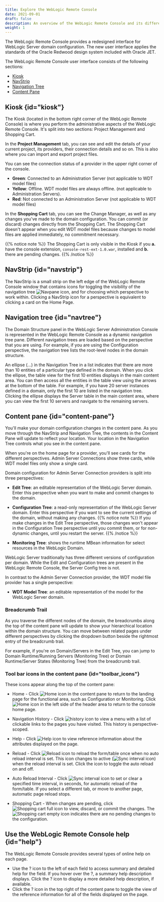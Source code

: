 ```yaml
---
title: Explore the WebLogic Remote Console
date: 2021-09-01
draft: false
description: An overview of the WebLogic Remote Console and its differences with the Oracle WebLogic Administration Console.
weight: 1
---
```


The WebLogic Remote Console provides a redesigned interface for WebLogic Server domain configuration. The new user interface applies the standards of the Oracle Redwood design system included with Oracle JET.

The WebLogic Remote Console user interface consists of the following sections:

* [Kiosk](#kiosk)
* [NavStrip](#navstrip)
* [Navigation Tree](#navtree)
* [Content Pane](#content-pane)

<!--TODO image-->
## Kiosk {id="kiosk"}

The Kiosk (located in the bottom right corner of the WebLogic Remote Console) is where you perform the administrative aspects of the WebLogic Remote Console. It's split into two sections: Project Management and Shopping Cart.

In the **Project Management** tab, you can see and edit the details of your current project, its providers, their connection details and so on. This is also where you can import and export project files.

You can see the connection status of a provider in the upper right corner of the console.
* **Green**: Connected to an Administration Server (not applicable to WDT model files)
* **Yellow**: Offline. WDT model files are always offline. (not applicable to Administration Servers).
* **Red**: Not connected to an Administration Server (not applicable to WDT model files)

In the **Shopping Cart** tab, you can see the Change Manager, as well as any changes you've made to the domain configuration. You can commit (or discard) changes directly from the Shopping Cart. The Shopping Cart doesn't appear when you edit WDT model files because changes to model files are applied immediately, no commitment necessary.



{{% notice note %}}
The Shopping Cart is only visible in the Kiosk if you **a.** have the console extension, `console-rest-ext-1.0.war`, installed and **b.** there are pending changes.
{{% /notice %}}

## NavStrip {id="navstrip"}

The NavStrip is a small strip on the left edge of the WebLogic Remote Console window that contains icons for toggling the visibility of the navigation tree ![Navpane icon](/weblogic-remote-console/navigation-icon-toggle-off-blk_24x24.png), and for choosing which perspective to work within. Clicking a NavStrip icon for a perspective is equivalent to clicking a card on the Home Page.

## Navigation tree {id="navtree"}

The Domain Structure panel in the WebLogic Server Administration Console is represented in the WebLogic Remote Console as a dynamic navigation tree pane. Different navigation trees are loaded based on the perspective that you are using. For example, if you are using the Configuration perspective, the navigation tree lists the root-level nodes in the domain structure.

An ellipse (...) in the Navigation Tree in a list indicates that there are more than 10 entities of a particular type defined in the domain. When you click the ellipse, the table view for the first 10 entities displays in the main content area. You can then access all the entities in the table view using the arrows at the bottom of the table. For example, if you have 20 server instances defined in a domain, only the first 10 are listed in the navigation tree. Clicking the ellipse displays the Server table in the main content area, where you can view the first 10 servers and navigate to the remaining servers.

## Content pane {id="content-pane"}
You'll make your domain configuration changes in the content pane. As you move through the NavStrip and Navigation Tree, the contents in the Content Pane will update to reflect your location. Your location in the Navigation Tree controls what you see in the content pane.

When you're on the home page for a provider, you'll see cards for the different perspectives. Admin Server Connections show three cards, while WDT model files only show a single card.

Domain configuration for Admin Server Connection providers is split into three perspectives:

* **Edit Tree**: an editable representation of the WebLogic Server domain. Enter this perspective when you want to make and commit changes to the domain.

* **Configuration Tree**: a read-only representation of the WebLogic Server domain. Enter this perspective if you want to see the current settings of the domain, without making any changes.
{{% notice note %}}
If you make changes in the Edit Tree perspective, those changes won't appear in the Configuration Tree perspective until you commit them, or for non-dynamic changes, until you restart the server.
{{% /notice %}}

* **Monitoring Tree**: shows the runtime MBean information for select resources in the WebLogic Domain.

WebLogic Server traditionally has three different versions of configuration per domain. While the Edit and Configuration trees are present in the WebLogic Remote Console, the Server Config tree is not.

In contrast to the Admin Server Connection provider, the WDT model file provider has a single perspective:

* **WDT Model Tree**: an editable representation of the model for the WebLogic Server domain.


### Breadcrumb Trail

As you traverse the different nodes of the domain, the breadcrumbs along the top of the content pane will update to show your hierarchical location within the domain structure. You can move between related pages under different perspectives by clicking the dropdown button beside the rightmost entry of the breadcrumb trail.

For example, if you're on Domain/Servers in the Edit Tree, you can jump to Domain Runtime/Running Servers (Monitoring Tree) or Domain Runtime/Server States (Monitoring Tree) from the breadcrumb trail.

### Tool bar icons in the content pane {id="toolbar_icons"}

These icons appear along the top of the content pane:

* Home - Click ![Home icon](/weblogic-remote-console/home-icon-blk_24x24.png) in the content pane to return to the landing page for the functional area, such as Configuration or Monitoring. Click ![Home icon](/weblogic-remote-console/home-icon-blk_24x24.png) in the left side of the header area to return to the console home page.
* Navigation History - Click ![history icon](/weblogic-remote-console/beanpath-history-icon-blk_24x24.png) to view a menu with a list of clickable links to the pages you have visited. This history is perspective-scoped.
* Help - Click ![Help icon](/weblogic-remote-console/help-icon-blk_24x24.png) to view reference information about the attributes displayed on the page.
* Reload - Click ![Reload icon](/weblogic-remote-console/sync-off-icon-blk_24x24.png) to reload the form/table once when no auto reload interval is set. This icon changes to active (![Sync interval icon](/weblogic-remote-console/sync-on-icon-blk_24x24.png)) when the reload interval is set. Click the icon to toggle the auto reload on and off.
* Auto Reload Interval - Click ![Sync interval icon](/weblogic-remote-console/sync-interval-icon-blk_24x24.png) to set or clear a specified time interval, in seconds, for automatic reload of the form/table. If you select a different tab, or move to another page, automatic page reload stops.

* Shopping Cart - When changes are pending, click ![Shopping cart full icon](/weblogic-remote-console/shopping-cart-non-empty-tabstrip_24x24.png) to view, discard, or commit the changes. The ![Shopping cart empty icon](/weblogic-remote-console/shopping-cart-empty-tabstrip_24x24.png) indicates there are no pending changes to the configuration.

## Use the WebLogic Remote Console help {id="help"}

The WebLogic Remote Console provides several types of online help on each page.
* Use the ? icon to the left of each field to access summary and detailed help for the field. If you hover over the ?, a summary help description displays. Click the ? icon to display a more detailed help description, if available.
* Click the ? icon in the top right of the content pane to toggle the view of the reference information for all of the fields displayed on the page.